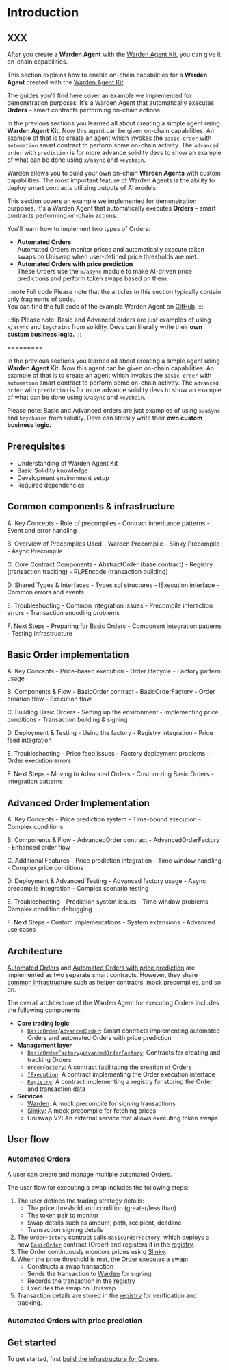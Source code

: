 ﻿---
sidebar_position: 1
---

# Introduction

## XXX

After you create a **Warden Agent** with the [Warden Agent Kit](/category/warden-agent-kit), you can give it on-chain capabilities.

This section explains how to enable on-chain capabilities for a **Warden Agent** created with the [Warden Agent Kit](/category/warden-agent-kit).

The guides you'll find here cover an example we implemented for demonstration purposes. It's a Warden Agent that automatically executes **Orders** – smart contracts performing on-chain actions.


In the previous sections you learned all about creating a simple agent using **Warden Agent Kit.** Now this agent can be given on-chain capabilities. An example of that is to create an agent which invokes the `basic order` with `automation` smart contract to perform some on-chain activity. The `advanced order` with `prediction` is for more advance solidity devs to show an example of what can be done using `x/async` and `keychain`.

Warden allows you to build your own on-chain **Warden Agents** with custom capabilities.
The most important feature of Warden Agents is the ability to deploy smart contracts utilizing outputs of AI models.

This section covers an example we implemented for demonstration purposes. It's a Warden Agent that automatically executes **Orders** – smart contracts performing on-chain actions.

You'll learn how to implement two types of Orders:

- **Automated Orders**  
  Automated Orders monitor prices and automatically execute token swaps on Uniswap when user-defined price thresholds are met.
- **Automated Orders with price prediction**  
  These Orders use the `x/async` module to make AI-driven price predictions and perform token swaps based on them.

:::note Full code
Please note that the articles in this section typically contain only fragments of code.  
You can find the full code of the example Warden Agent on [GitHub](https://github.com/warden-protocol/wardenprotocol/tree/main/solidity).
:::

:::tip
Please note:  Basic and Advanced orders are just examples of using `x/async` and `keychains` from solidity. Devs can literally write their **own custom business logic.**
:::

=========

In the previous sections you learned all about creating a simple agent using **Warden Agent Kit.** Now this agent can be given on-chain capabilities. An example of that is to create an agent which invokes the `basic order` with `automation` smart contract to perform some on-chain activity. The `advanced order` with `prediction` is for more advance solidity devs to show an example of what can be done using `x/async` and `keychain`.

Please note:  Basic and Advanced orders are just examples of using `x/async` and `keychains` from solidity. Devs can literally write their **own custom business logic.**

## Prerequisites

- Understanding of Warden Agent Kit
- Basic Solidity knowledge
- Development environment setup
- Required dependencies

## Common components & infrastructure

   A. Key Concepts
      - Role of precompiles
      - Contract inheritance patterns
      - Event and error handling

   B. Overview of Precompiles Used
      - Warden Precompile
      - Slinky Precompile
      - Async Precompile

   C. Core Contract Components
      - AbstractOrder (base contract)
      - Registry (transaction tracking)
      - RLPEncode (transaction building)

   D. Shared Types & Interfaces
      - Types.sol structures
      - IExecution interface
      - Common errors and events

   E. Troubleshooting
      - Common integration issues
      - Precompile interaction errors
      - Transaction encoding problems

   F. Next Steps
      - Preparing for Basic Orders
      - Component integration patterns
      - Testing infrastructure

## Basic Order implementation

   A. Key Concepts
      - Price-based execution
      - Order lifecycle
      - Factory pattern usage

   B. Components & Flow
      - BasicOrder contract
      - BasicOrderFactory
      - Order creation flow
      - Execution flow

   C. Building Basic Orders
      - Setting up the environment
      - Implementing price conditions
      - Transaction building & signing

   D. Deployment & Testing
      - Using the factory
      - Registry integration
      - Price feed integration

   E. Troubleshooting
      - Price feed issues
      - Factory deployment problems
      - Order execution errors

   F. Next Steps
      - Moving to Advanced Orders
      - Customizing Basic Orders
      - Integration patterns

## Advanced Order Implementation

   A. Key Concepts
      - Price prediction system
      - Time-bound execution
      - Complex conditions

   B. Components & Flow
      - AdvancedOrder contract
      - AdvancedOrderFactory
      - Enhanced order flow

   C. Additional Features
      - Price prediction integration
      - Time window handling
      - Complex price conditions

   D. Deployment & Advanced Testing
      - Advanced factory usage
      - Async precompile integration
      - Complex scenario testing

   E. Troubleshooting
      - Prediction system issues
      - Time window problems
      - Complex condition debugging

   F. Next Steps
      - Custom implementations
      - System extensions
      - Advanced use cases

## Architecture

[Automated Orders](implement-automated-orders/introduction) and [Automated Orders with price prediction](implement-automated-orders-with-price-prediction/introduction) are implemented as two separate smart contracts. However, they share [common infrastructure](/category/build-the-infrastructure-for-orders) such as helper contracts, mock precompiles, and so on.

The overall architecture of the Warden Agent for executing Orders includes the following components:

- **Core trading logic**  
  - [`BasicOrder`](implement-automated-orders/implement-orders)/[`AdvancedOrder`](implement-automated-orders-with-price-prediction/implement-orders): Smart contracts implementing automated Orders and automated Orders with price prediction
- **Management layer**
  - [`BasicOrderFactory`](build-the-infrastructure-for-orders/implement-the-creation-of-orders)/[`AdvancedOrderFactory`](build-the-infrastructure-for-orders/implement-the-creation-of-orders): Contracts for creating and tracking Orders
  - [`OrderFactory`](build-the-infrastructure-for-orders/implement-the-creation-of-orders): A contract facilitating the creation of Orders
  - [`IExecution`](build-the-infrastructure-for-orders/implement-the-execution-interface): A contract implementing the Order execution interface
  - [`Registry`](build-the-infrastructure-for-orders/create-helpers-and-utils#3-implement-the-registry): A contract implementing a registry for storing the Order and transaction data
- **Services**
  - [Warden](build-the-infrastructure-for-orders/create-mock-precompiles#12-create-a-warden-precompile): A mock precompile for signing transactions
  - [Slinky](build-the-infrastructure-for-orders/create-mock-precompiles#11-create-a-slinky-precompile): A mock precompile for fetching prices
  - Uniswap V2: An external service that allows executing token swaps

## User flow

### Automated Orders

A user can create and manage multiple automated Orders.

The user flow for executing a swap includes the following steps:

1. The user defines the trading strategy details:
    - The price threshold and condition (greater/less than)
    - The token pair to monitor
    - Swap details such as amount, path, recipient, deadline
    - Transaction signing details
2. The `OrderFactory` contract calls [`BasicOrderFactory`](implement-automated-orders/implement-the-creation-of-orders), which deploys a new [`BasicOrder`](implement-automated-orders/implement-orders) contract (Order) and registers it in the [registry](build-the-infrastructure-for-orders/create-helpers-and-utils#3-implement-the-registry).
3. The Order continuously monitors prices using [Slinky](build-the-infrastructure-for-orders/create-mock-precompiles#11-create-a-slinky-precompile).
4. When the price threshold is met, the Order executes a swap:
    - Constructs a swap transaction
    - Sends the transaction to [Warden](build-the-infrastructure-for-orders/create-mock-precompiles#12-create-a-warden-precompile) for signing
    - Records the transaction in the [registry](build-the-infrastructure-for-orders/create-helpers-and-utils#3-implement-the-registry)
    - Executes the swap on Uniswap
5. Transaction details are stored in the [registry](build-the-infrastructure-for-orders/create-helpers-and-utils#3-implement-the-registry) for verification and tracking.

### Automated Orders with price prediction

## Get started

To get started, first [build the infrastructure for Orders](/category/build-the-infrastructure-for-orders).